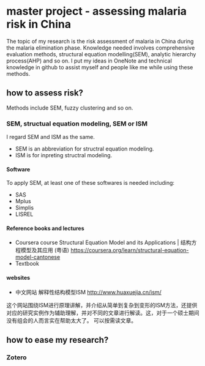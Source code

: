 # master project - assessing malaria risk in China
The topic of my research is the risk assessment of malaria in China during the malaria elimination phase.
Knowledge needed involves comprehensive evaluation methods, structural equation modelling(SEM), analytic hierarchy process(AHP) and so on.
I put my ideas in OneNote and technical knowledge in github to assist myself and people like me while using these methods.

## how to assess risk? 
Methods include SEM, fuzzy clustering and so on.
### SEM, structual equation modeling, SEM or ISM
I regard SEM and ISM as the same. 
- SEM is an abbreviation for structral equation modeling.
- ISM is for inpreting structral modeling.
#### Software
To apply SEM, at least one of these softwares is needed including:
- SAS
- Mplus
- Simplis
- LISREL

#### Reference books and lectures
- Coursera course
Structural Equation Model and its Applications | 结构方程模型及其应用 (粤语)
https://coursera.org/learn/structural-equation-model-cantonese
- Textbook

#### websites
- 中文网站 解释性结构模型ISM
http://www.huaxuejia.cn/ism/

这个网站围绕ISM进行原理讲解，并介绍从简单到复杂到变形的ISM方法，还提供对应的研究实例作为辅助理解，并对不同的文章进行解读。这，对于一个硕士期间没有组会的人而言实在帮助太大了。
可以按需读文章。
## how to ease my research?  
### Zotero
